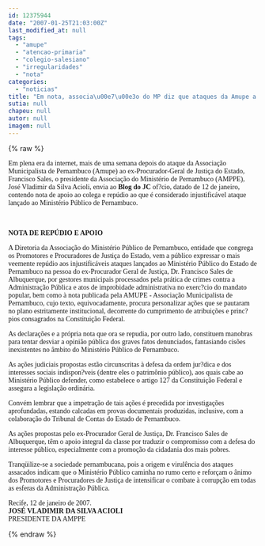 ```yaml
---
id: 12375944
date: "2007-01-25T21:03:00Z"
last_modified_at: null
tags:
  - "amupe"
  - "atencao-primaria"
  - "colegio-salesiano"
  - "irregularidades"
  - "nota"
categories:
  - "noticias"
title: "Em nota, associa\u00e7\u00e3o do MP diz que ataques da Amupe a Sales objetivam desviar aten\u00e7\u00e3o de irregularidades"
sutia: null
chapeu: null
autor: null
imagem: null
---
```

{% raw %}
<p><P><FONT face=Verdana>Em plena era da internet, mais de uma semana depois do ataque da Associação Municipalista de Pernambuco (Amupe) ao ex-Procurador-Geral de Justiça do Estado, Francisco Sales, o presidente da Associação do Ministério de Pernambuco (AMPPE), José Vladimir da Silva Acioli, envia ao <STRONG>Blog do JC</STRONG> of?cio, datado de 12 de janeiro, contendo nota de apoio ao colega e repúdio ao que é considerado injustificável ataque lançado ao Ministério Público de Pernambuco.</FONT></P></p>
<p><P><FONT face=Verdana></FONT>&nbsp;</P></p>
<p><P><FONT face=Verdana><STRONG>NOTA DE REPÚDIO E APOIO</STRONG></FONT></P></p>
<p><P><FONT face=Verdana>A Diretoria da Associação do Ministério Público de Pernambuco, entidade que congrega os Promotores e Procuradores de Justiça do Estado, vem a público expressar o mais veemente repúdio aos injustificáveis ataques lançados ao Ministério Público do Estado de Pernambuco na pessoa do ex-Procurador Geral de Justiça, Dr. Francisco Sales de Albuquerque, por gestores municipais processados pela prática de crimes contra a Administração Pública e atos de improbidade administrativa no exerc?cio do mandato popular, bem como à nota publicada pela AMUPE - Associação Municipalista de Pernambuco, cujo texto, equivocadamente, procura personalizar ações que se pautaram no plano estritamente institucional, decorrente do cumprimento de atribuições e princ?pios consagrados na Constituição Federal.</FONT></P></p>
<p><P><FONT face=Verdana>As declarações e a própria nota que ora se repudia, por outro lado, constituem manobras para tentar desviar a opinião pública dos graves fatos denunciados, fantasiando cisões inexistentes no âmbito do Ministério Público de Pernambuco.</FONT></P></p>
<p><P><FONT face=Verdana>As ações judiciais propostas estão circunscritas à defesa da ordem jur?dica e dos interesses sociais indispon?veis (dentre eles o patrimônio público), aos quais cabe ao Ministério Público defender, como estabelece o artigo 127 da Constituição Federal e assegura a legislação ordinária.</FONT></P></p>
<p><P><FONT face=Verdana>Convém lembrar que a impetração de tais ações é precedida por investigações aprofundadas, estando calcadas em provas documentais produzidas, inclusive, com a colaboração do Tribunal de Contas do Estado de Pernambuco.</FONT></P></p>
<p><P><FONT face=Verdana>As ações propostas pelo ex-Procurador Geral de Justiça, Dr. Francisco Sales de Albuquerque, têm o apoio integral da classe por traduzir o compromisso com a defesa do interesse público, especialmente com a promoção da cidadania dos mais pobres. </FONT></P></p>
<p><P><FONT face=Verdana>Tranqüilize-se a sociedade pernambucana, pois a origem e virulência dos ataques assacados indicam que o Ministério Público caminha no rumo certo e reforçam o ânimo dos Promotores e Procuradores de Justiça de intensificar o combate à corrupção em todas as esferas da Administração Pública.</FONT></P></p>
<p><P><FONT face=Verdana>Recife, 12 de janeiro de 2007.<BR><STRONG>JOSÉ VLADIMIR DA SILVA ACIOLI</STRONG><BR>PRESIDENTE DA AMPPE</FONT></P> </p>
{% endraw %}